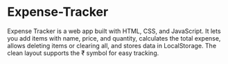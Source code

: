 # Expense-Tracker
Expense Tracker is a web app built with HTML, CSS, and JavaScript. It lets you add items with name, price, and quantity, calculates the total expense, allows deleting items or clearing all, and stores data in LocalStorage. The clean layout supports the ₹ symbol for easy tracking.
